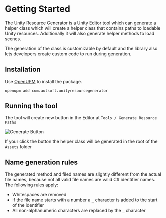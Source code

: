 # Getting Started

The Unity Resource Generator is a Unity Editor tool which can generate a helper class which will create a helper class that contains paths to loadable Unity resources. Additionally it will also generate helper methods to load scenes.

The generation of the class is customizable by default and the library also lets developers create custom code to run during generation.

## Installation

Use [OpenUPM](https://openupm.com/) to install the package.

```
openupm add com.autsoft.unityresourcegenerator
```

## Running the tool

The tool will create new button in the Editor at `Tools / Generate Resource Paths`

![Generate Button](~/images/ResourceGenerator/intro/GenerateButton.png)

If your click the button the helper class will be generated in the root of the `Assets` folder

## Name generation rules

The generated method and filed names are slightly different from the actual file names, because not all valid file names are valid C# identifier names. The following rules apply:

- Whitespaces are removed
- If the file name starts with a number a `_` character is added to the start of the identifier
- All non-alphanumeric characters are replaced by the `_` character
